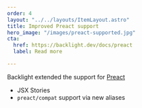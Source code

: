 ```yaml
---
order: 4
layout: "../../layouts/ItemLayout.astro"
title: Improved Preact support
hero_image: "/images/preact-supported.jpg"
cta:
  href: https://backlight.dev/docs/preact
  label: Read more

---
```

Backlight extended the support for [Preact](https://preactjs.com)

* JSX Stories
* `preact/compat` support via new aliases